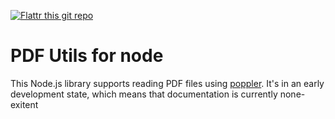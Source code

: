 [![Flattr this git repo](http://api.flattr.com/button/flattr-badge-large.png)](https://flattr.com/submit/auto?user_id=Gottox&url=https://github.com/Gottox/node-pdfutils&title=node-pdfutils&language=&tags=github&category=software)

PDF Utils for node
==================

This Node.js library supports reading PDF files using [poppler](http://poppler.freedesktop.org).
It's in an early development state, which means that documentation is currently none-exitent
